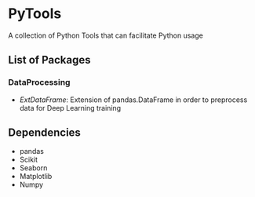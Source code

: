 # PyTools

A collection of Python Tools that can facilitate Python usage

## List of Packages 
### DataProcessing
  + *ExtDataFrame*: Extension of pandas.DataFrame in order to preprocess data for Deep Learning training

## Dependencies
  + pandas
  + Scikit
  + Seaborn
  + Matplotlib
  + Numpy
  
